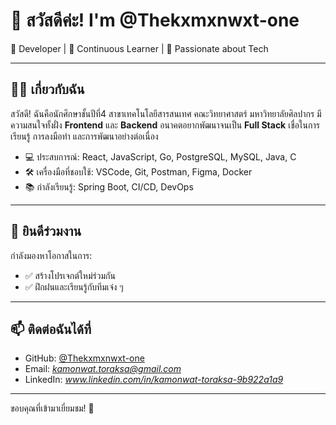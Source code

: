 # 👋 สวัสดีค่ะ! I'm @Thekxmxnwxt-one

🎯 Developer | 🔄 Continuous Learner | 🚀 Passionate about Tech

---

## 👨‍💻 เกี่ยวกับฉัน

สวัสดี! ฉันคือนักศึกษาชั้นปีที่4 สาขาเทคโนโลยีสารสนเทศ คณะวิทยาศาสตร์ มหาวิทยาลัยศิลปากร
มีความสนใจทั้งฝั่ง **Frontend** และ **Backend** อนาคตอยากพัฒนาจนเป็น **Full Stack**
เชื่อในการเรียนรู้ การลงมือทำ และการพัฒนาอย่างต่อเนื่อง

- 💻 ประสบการณ์: React, JavaScript, Go, PostgreSQL, MySQL, Java, C
- 🛠️ เครื่องมือที่ชอบใช้: VSCode, Git, Postman, Figma, Docker
- 📚 กำลังเรียนรู้: Spring Boot, CI/CD, DevOps  

---

## 🤝 ยินดีร่วมงาน

กำลังมองหาโอกาสในการ:

- ✅ สร้างโปรเจกต์ใหม่ร่วมกัน
- ✅ ฝึกฝนและเรียนรู้กับทีมเจ๋ง ๆ

---

## 📫 ติดต่อฉันได้ที่

- GitHub: [@Thekxmxnwxt-one](https://github.com/Thekxmxnwxt-one)
- Email: *kamonwat.toraksa@gmail.com*  
- LinkedIn: *www.linkedin.com/in/kamonwat-toraksa-9b922a1a9*

---

ขอบคุณที่เข้ามาเยี่ยมชม! 🙏
